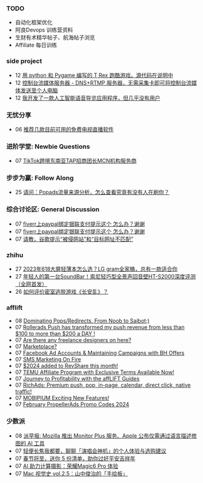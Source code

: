 ### TODO
-  自动化框架优化
-  阿良Devops 训练营资料
-  生财有术精华帖子、航海帖子浏览
-  Affiliate 每日训练

### side project
<!-- sideproject:START -->
-  12 [用 python 和 Pygame 编写的 T Rex 跑酷游戏。源代码在说明中](https://www.youtube.com/watch?v=pZySIXSelCA)
-  12 [控制台流媒体服务器 - DNS+RTMP 服务器，无需采集卡即可将控制台流媒体发送至个人电脑](https://github.com/Aioros/console-streaming-server)
-  12 [我开发了一款人工智能语音导览应用程序，但几乎没有用户](https://www.reddit.com/r/SideProject/comments/18gpp0e/ive_built_an_ai_audio_tour_app_but_have_almost_no/)<!-- sideproject:END -->


### 无忧分享
<!-- ruyo:START -->
-  06 [推荐几款目前可用的免费电视直播软件](https://51.ruyo.net/18608.html)<!-- ruyo:END -->

### 进阶学堂: Newbie Questions
<!-- advertcn1:START -->
-  07 [TikTok跨境东南亚TAP招商团长MCN机构服务商](https://www.advertcn.com/thread-113943-1-1.html)<!-- advertcn1:END -->

### 步步为赢: Follow Along
<!-- advertcn2:START -->
-  25 [请问：Popads流量来源分析，怎么查看究竟有没有人在刷你？](https://www.advertcn.com/thread-113807-1-1.html)<!-- advertcn2:END -->

### 综合讨论区: General Discussion
<!-- advertcn3:START -->
-  07 [fiverr上paypal绑定银联支付提示这个 怎么办？谢谢](https://www.advertcn.com/thread-113942-1-1.html)
-  07 [fiverr上paypal绑定银联支付提示这个 怎么办？谢谢](https://www.advertcn.com/thread-113941-1-1.html)
-  07 [请教，谷歌提示“被侵网站”和“目标网址不匹配”](https://www.advertcn.com/thread-113940-1-1.html)<!-- advertcn3:END -->


### zhihu
<!-- zhihu:START -->
-  27 [2023年618大屏轻薄本怎么选？LG gram全家桶，总有一款适合你](http://zhuanlan.zhihu.com/p/632641888?utm_campaign=rss&utm_medium=rss&utm_source=rss&utm_content=title)
-  27 [年轻人的第一台SoundBar！索尼轻巧型全景声回音壁HT-S2000深度评测（全网首发）](http://zhuanlan.zhihu.com/p/630990296?utm_campaign=rss&utm_medium=rss&utm_source=rss&utm_content=title)
-  26 [如何评价密室逃脱游戏《长安乱》？](http://www.zhihu.com/question/563950552/answer/3045961312?utm_campaign=rss&utm_medium=rss&utm_source=rss&utm_content=title)<!-- zhihu:END -->

### afflift
<!-- afflift:START -->
-  08 [Dominating Pops/Redirects. From Noob to Saibot;&rpar;](https://afflift.com/f/threads/dominating-pops-redirects-from-noob-to-saibot.12496/)
-  07 [Rollerads Push has transformed my push revenue from less than $100 to more than $200 a DAY !](https://afflift.com/f/threads/rollerads-push-has-transformed-my-push-revenue-from-less-than-100-to-more-than-200-a-day.12598/)
-  07 [Are there any freelance designers on here?](https://afflift.com/f/threads/are-there-any-freelance-designers-on-here.12601/)
-  07 [Marketplace?](https://afflift.com/f/threads/marketplace.12602/)
-  07 [Facebook Ad Accounts &amp; Maintaining Campaigns with BH Offers](https://afflift.com/f/threads/facebook-ad-accounts-maintaining-campaigns-with-bh-offers.12603/)
-  07 [SMS Marketing On Fire](https://afflift.com/f/threads/sms-marketing-on-fire.7169/)
-  07 [$2024 added to RevShare this month!](https://afflift.com/f/threads/2024-added-to-revshare-this-month.12403/)
-  07 [TEMU Affiliate Program with Exclusive Terms Available Now!](https://afflift.com/f/threads/temu-affiliate-program-with-exclusive-terms-available-now.12081/)
-  07 [Journey to Profitability with the affLIFT Guides](https://afflift.com/f/threads/journey-to-profitability-with-the-afflift-guides.10148/)
-  07 [RichAds: Premium push, pop, in-page, calendar, direct click, native traffic!](https://afflift.com/f/threads/richads-premium-push-pop-in-page-calendar-direct-click-native-traffic.991/)
-  07 [MOBIPIUM Exciting New Features!](https://afflift.com/f/threads/mobipium-exciting-new-features.12551/)
-  07 [February PropellerAds Promo Codes 2024](https://afflift.com/f/threads/february-propellerads-promo-codes-2024.12592/)<!-- afflift:END -->

### 少数派
<!-- sspai:START -->
-  08 [派早报: Mozilla 推出 Monitor Plus 服务、Apple 公布仅需通过语言描述修图的 AI 工具](https://sspai.com/post/86386)
-  07 [轻便长焦我都要，聊聊「演唱会神机」的个人体验与选购建议](https://sspai.com/post/84545)
-  07 [春节将至，送你 5 份清单，助你过好平安吉祥年](https://sspai.com/post/86229)
-  07 [AI 助力计算摄影：荣耀Magic6 Pro 体验](https://sspai.com/post/86371)
-  07 [Mac 视觉史 vol.2.5：山中俊治的「手绘板」](https://sspai.com/post/86124)<!-- sspai:END -->
